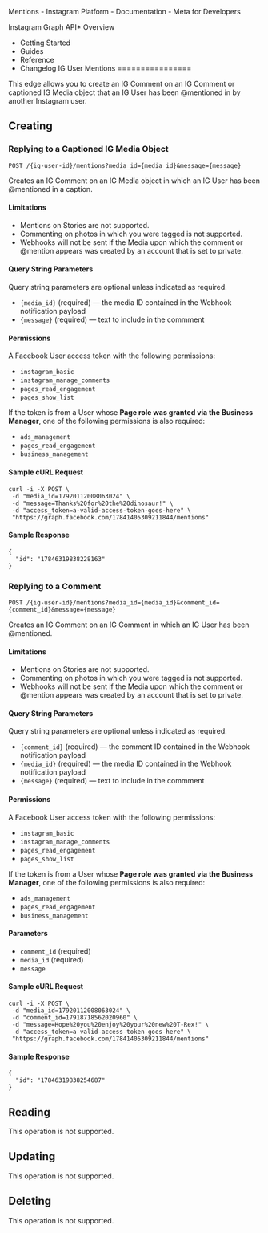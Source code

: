 Mentions - Instagram Platform - Documentation - Meta for Developers

Instagram Graph API* Overview
* Getting Started
* Guides
* Reference
* Changelog
IG User Mentions
================

This edge allows you to create an IG Comment on an IG Comment or captioned IG Media object that an IG User has been @mentioned in by another Instagram user.

Creating
--------

### Replying to a Captioned IG Media Object

`POST /{ig-user-id}/mentions?media_id={media_id}&message={message}`

Creates an IG Comment on an IG Media object in which an IG User has been @mentioned in a caption.

#### Limitations

* Mentions on Stories are not supported.
* Commenting on photos in which you were tagged is not supported.
* Webhooks will not be sent if the Media upon which the comment or @mention appears was created by an account that is set to private.

#### Query String Parameters

Query string parameters are optional unless indicated as required.

* `{media_id}` (required) — the media ID contained in the Webhook notification payload
* `{message}` (required) — text to include in the commment

#### Permissions

A Facebook User access token with the following permissions:

* `instagram_basic`
* `instagram_manage_comments`
* `pages_read_engagement`
* `pages_show_list`

If the token is from a User whose **Page role was granted via the Business Manager**, one of the following permissions is also required:

* `ads_management`
* `pages_read_engagement`
* `business_management`

#### Sample cURL Request

```
curl -i -X POST \
 -d "media_id=17920112008063024" \
 -d "message=Thanks%20for%20the%20dinosaur!" \
 -d "access_token=a-valid-access-token-goes-here" \
 "https://graph.facebook.com/17841405309211844/mentions"
```
#### Sample Response

```
{
  "id": "17846319838228163"
}
```
### Replying to a Comment

`POST /{ig-user-id}/mentions?media_id={media_id}&comment_id={comment_id}&message={message}`

Creates an IG Comment on an IG Comment in which an IG User has been @mentioned.

#### Limitations

* Mentions on Stories are not supported.
* Commenting on photos in which you were tagged is not supported.
* Webhooks will not be sent if the Media upon which the comment or @mention appears was created by an account that is set to private.

#### Query String Parameters

Query string parameters are optional unless indicated as required.

* `{comment_id}` (required) — the comment ID contained in the Webhook notification payload
* `{media_id}` (required) — the media ID contained in the Webhook notification payload
* `{message}` (required) — text to include in the commment

#### Permissions

A Facebook User access token with the following permissions:

* `instagram_basic`
* `instagram_manage_comments`
* `pages_read_engagement`
* `pages_show_list`

If the token is from a User whose **Page role was granted via the Business Manager**, one of the following permissions is also required:

* `ads_management`
* `pages_read_engagement`
* `business_management`

#### Parameters

* `comment_id` (required)
* `media_id` (required)
* `message`

#### Sample cURL Request

```
curl -i -X POST \
 -d "media_id=17920112008063024" \
 -d "comment_id=17918718562020960" \
 -d "message=Hope%20you%20enjoy%20your%20new%20T-Rex!" \
 -d "access_token=a-valid-access-token-goes-here" \
 "https://graph.facebook.com/17841405309211844/mentions"
```
#### Sample Response

```
{
  "id": "17846319838254687"
}
```
Reading
-------

This operation is not supported.

Updating
--------

This operation is not supported.

Deleting
--------

This operation is not supported.